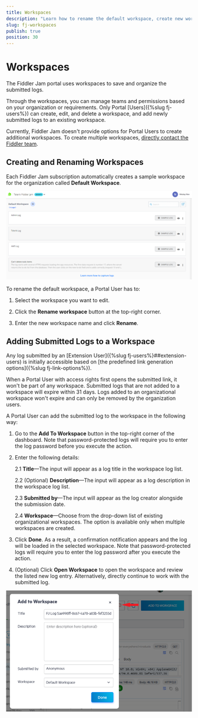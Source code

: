 ```yaml
---
title: Workspaces
description: "Learn how to rename the default workspace, create new workspaces, and add submitted logs to existing workspaces when working with the Fiddler Jam Portal cloud space."
slug: fj-workspaces
publish: true
position: 30
---
```


# Workspaces

The Fiddler Jam portal uses workspaces to save and organize the submitted logs.

Through the workspaces, you can manage teams and permissions based on your organization or requirements. Only Portal [Users]({%slug fj-users%}) can create, edit, and delete a workspace, and add newly submitted logs to an existing workspace.

Currently, Fiddler Jam doesn't provide options for Portal Users to create additional workspaces. To create multiple workspaces, [directly contact the Fiddler team](mailto:support@getfiddler.com).

## Creating and Renaming Workspaces

Each Fiddler Jam subscription automatically creates a sample workspace for the organization called **Default Workspace**.

![Default workspace](../images/portal/menu/portal-landing-page.png)

To rename the default workspace, a Portal User has to:

1. Select the workspace you want to edit.

1. Click the **Rename workspace** button at the top-right corner.

1. Enter the new workspace name and click **Rename**.

## Adding Submitted Logs to a Workspace

Any log submitted by an [Extension User]({%slug fj-users%}##extension-users) is initially accessible based on [the predefined link generation options]({%slug fj-link-options%}).

When a Portal User with access rights first opens the submitted link, it won't be part of any workspace. Submitted logs that are not added to a workspace will expire within 31 days. Logs added to an organizational workspace won't expire and can only be removed by the organization users.

A Portal User can add the submitted log to the workspace in the following way:

1. Go to the **Add To Workspace** button in the top-right corner of the dashboard. Note that password-protected logs will require you to enter the log password before you execute the action.

1. Enter the following details:

    2.1 **Title**&mdash;The input will appear as a log title in the workspace log list.

    2.2 (Optional) **Description**&mdash;The input will appear as a log description in the workspace log list.

    2.3 **Submitted by**&mdash;The input will appear as the log creator alongside the submission date.

    2.4 **Workspace**&mdash;Choose from the drop-down list of existing organizational workspaces. The option is available only when multiple workspaces are created.

1. Click **Done**. As a result, a confirmation notification appears and the log will be loaded in the selected workspace. Note that password-protected logs will require you to enter the log password after you execute the action.

1. (Optional) Click **Open Workspace** to open the workspace and review the listed new log entry. Alternatively, directly continue to work with the submitted log.

![Add submitted log to existing workspace](../images/portal/workspaces/fj-portal-add-to-workspace.png)
